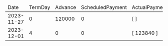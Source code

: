 <table><thead><tr><td>Date</td><td>TermDay</td><td>Advance</td><td>ScheduledPayment</td><td>ActualPayments</td><td>NetEffect</td><td>PaymentStatus</td><td>BalanceStatus</td><td>CumulativeInterest</td><td>NewInterest</td><td>NewPenaltyCharges</td><td>PrincipalPortion</td><td>ProductFeesPortion</td><td>InterestPortion</td><td>PenaltyChargesPortion</td><td>ProductFeesRefund</td><td>PrincipalBalance</td><td>ProductFeesBalance</td><td>InterestBalance</td><td>PenaltyChargesBalance</td></tr></thead><tbody><tr><td>2023-11-27</td><td>0</td><td>120000</td><td>0</td><td>[  ]</td><td>0</td><td>ValueNone</td><td>OpenBalance</td><td>0</td><td>0</td><td>0</td><td>0</td><td>0</td><td>0</td><td>0</td><td>0</td><td>120000</td><td>0</td><td>0</td><td>0</td></tr><tr><td>2023-12-01</td><td>4</td><td>0</td><td>0</td><td>[ 123840 ]</td><td>123840</td><td>ExtraPayment</td><td>Settled</td><td>3840</td><td>3840</td><td>0</td><td>120000</td><td>0</td><td>3840</td><td>0</td><td>0</td><td>0</td><td>0</td><td>0</td><td>0</td></tr></tbody></table>
